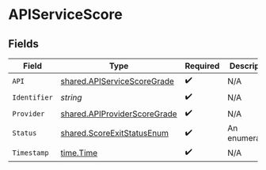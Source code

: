 # APIServiceScore


## Fields

| Field                                                                        | Type                                                                         | Required                                                                     | Description                                                                  |
| ---------------------------------------------------------------------------- | ---------------------------------------------------------------------------- | ---------------------------------------------------------------------------- | ---------------------------------------------------------------------------- |
| `API`                                                                        | [shared.APIServiceScoreGrade](../../models/shared/apiservicescoregrade.md)   | :heavy_check_mark:                                                           | N/A                                                                          |
| `Identifier`                                                                 | *string*                                                                     | :heavy_check_mark:                                                           | N/A                                                                          |
| `Provider`                                                                   | [shared.APIProviderScoreGrade](../../models/shared/apiproviderscoregrade.md) | :heavy_check_mark:                                                           | N/A                                                                          |
| `Status`                                                                     | [shared.ScoreExitStatusEnum](../../models/shared/scoreexitstatusenum.md)     | :heavy_check_mark:                                                           | An enumeration.                                                              |
| `Timestamp`                                                                  | [time.Time](https://pkg.go.dev/time#Time)                                    | :heavy_check_mark:                                                           | N/A                                                                          |